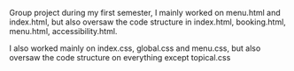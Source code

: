 Group project during my first semester, I mainly worked on menu.html and index.html, but also oversaw the code structure in index.html, booking.html, menu.html, accessibility.html.

I also worked mainly on index.css, global.css and menu.css, but also oversaw the code structure on everything except topical.css

